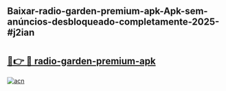 ## Baixar-radio-garden-premium-apk-Apk-sem-anúncios-desbloqueado-completamente-2025-#j2ian

# <h2><a href="https://ainizakaria.my?title=radio-garden-premium-apk&ref=20M">🔗👉 🔴 radio-garden-premium-apk</a></h2>

[![acn](https://github.com/user-attachments/assets/0f9c940e-d8b0-45ae-aac7-cd30a18b3e1c)](https://ainizakaria.my?title=radio-garden-premium-apk&ref=20M)

